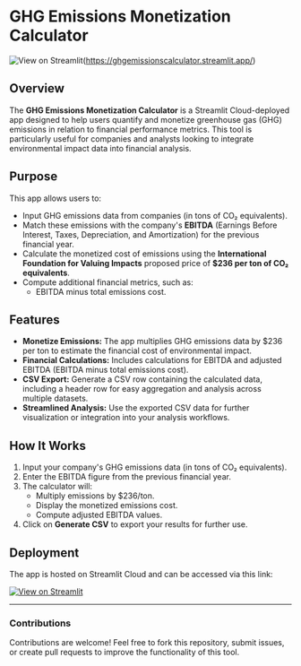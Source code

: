 # GHG Emissions Monetization Calculator

![View on Streamlit](https://static.streamlit.io/badges/streamlit_badge_black_white.svg)(https://ghgemissionscalculator.streamlit.app/)

## Overview

The **GHG Emissions Monetization Calculator** is a Streamlit Cloud-deployed app designed to help users quantify and monetize greenhouse gas (GHG) emissions in relation to financial performance metrics. This tool is particularly useful for companies and analysts looking to integrate environmental impact data into financial analysis.

## Purpose

This app allows users to:
- Input GHG emissions data from companies (in tons of CO₂ equivalents).
- Match these emissions with the company's **EBITDA** (Earnings Before Interest, Taxes, Depreciation, and Amortization) for the previous financial year.
- Calculate the monetized cost of emissions using the **International Foundation for Valuing Impacts** proposed price of **$236 per ton of CO₂ equivalents**.
- Compute additional financial metrics, such as:
  - EBITDA minus total emissions cost.

## Features

- **Monetize Emissions:** The app multiplies GHG emissions data by $236 per ton to estimate the financial cost of environmental impact.
- **Financial Calculations:** Includes calculations for EBITDA and adjusted EBITDA (EBITDA minus total emissions cost).
- **CSV Export:** Generate a CSV row containing the calculated data, including a header row for easy aggregation and analysis across multiple datasets.
- **Streamlined Analysis:** Use the exported CSV data for further visualization or integration into your analysis workflows.

## How It Works

1. Input your company's GHG emissions data (in tons of CO₂ equivalents).
2. Enter the EBITDA figure from the previous financial year.
3. The calculator will:
   - Multiply emissions by $236/ton.
   - Display the monetized emissions cost.
   - Compute adjusted EBITDA values.
4. Click on **Generate CSV** to export your results for further use.

## Deployment

The app is hosted on Streamlit Cloud and can be accessed via this link:

[![View on Streamlit](https://static.streamlit.io/badges/streamlit_badge_black_white.svg)](https://ghgemissionscalculator.streamlit.app/)

---

### Contributions

Contributions are welcome! Feel free to fork this repository, submit issues, or create pull requests to improve the functionality of this tool. 